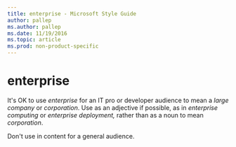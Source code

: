 ```yaml
---
title: enterprise - Microsoft Style Guide
author: pallep
ms.author: pallep
ms.date: 11/19/2016
ms.topic: article
ms.prod: non-product-specific
---
```


# enterprise

It's OK to use *enterprise* for an IT pro or developer audience to mean a *large company* or *corporation*. Use as an adjective if possible, as in *enterprise computing* or *enterprise deployment,* rather than as a noun to mean *corporation*.

Don't use in content for a general audience.
